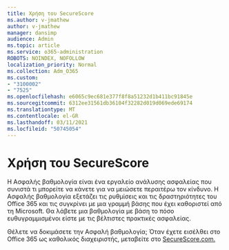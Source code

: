 ```yaml
---
title: Χρήση του SecureScore
ms.author: v-jmathew
author: v-jmathew
manager: dansimp
audience: Admin
ms.topic: article
ms.service: o365-administration
ROBOTS: NOINDEX, NOFOLLOW
localization_priority: Normal
ms.collection: Adm_O365
ms.custom:
- "3100002"
- "7525"
ms.openlocfilehash: e6065c9ec681e377f8f8a51232d1b411bc91845e
ms.sourcegitcommit: 6312ee31561db36104f32282d019d069ede69174
ms.translationtype: MT
ms.contentlocale: el-GR
ms.lasthandoff: 03/11/2021
ms.locfileid: "50745054"
---
```

# <a name="use-securescore"></a>Χρήση του SecureScore

Η Ασφαλής βαθμολογία είναι ένα εργαλείο ανάλυσης ασφαλείας που συνιστά τι μπορείτε να κάνετε για να μειώσετε περαιτέρω τον κίνδυνο. Η Ασφαλής βαθμολογία εξετάζει τις ρυθμίσεις και τις δραστηριότητες του Office 365 και τις συγκρίνει με μια γραμμή βάσης που έχει καθοριστεί από τη Microsoft. Θα λάβετε μια βαθμολογία με βάση το πόσο ευθυγραμμισμένοι είστε με τις βέλτιστες πρακτικές ασφαλείας.

Θέλετε να δοκιμάσετε την Ασφαλή βαθμολογία; Όταν έχετε εισέλθει στο Office 365 ως καθολικός διαχειριστής, μεταβείτε στο [SecureScore.com.](https://securescore.office.com/)
